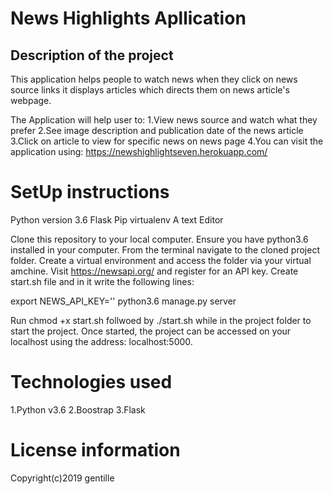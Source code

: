 # News Highlights Apllication


## Description of the project

This application helps people to watch news when they click on news source links it displays articles which directs them on news article's webpage. 

The Application will help user to:
1.View news source and watch what they prefer
2.See image description and publication date of the news article
3.Click on article to view for specific news on news page
4.You can visit the application using: https://newshighlightseven.herokuapp.com/

# SetUp instructions

Python version 3.6
Flask
Pip
virtualenv
A text  Editor

Clone this repository to your local computer.
Ensure you have python3.6 installed in your computer.
From the terminal navigate to the cloned project folder.
Create a virtual environment and access the folder via your virtual amchine.
Visit https://newsapi.org/ and register for an API key.
Create start.sh file and in it write the following lines:

export NEWS_API_KEY='<Your-Api-Key>'
python3.6 manage.py server

Run chmod +x start.sh follwoed by ./start.sh while in the project folder to start the project.
Once started, the project can be accessed on your localhost using the address: localhost:5000.


# Technologies used

1.Python v3.6
2.Boostrap
3.Flask

# License information
  
Copyright(c)2019 gentille
 



